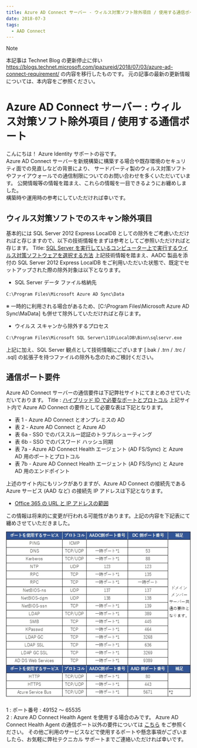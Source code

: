 ```yaml
---
title: Azure AD Connect サーバー - ウィルス対策ソフト除外項目 / 使用する通信ポート
date: 2018-07-3
tags:
  - AAD Connect
---
```


> [!NOTE]
> 本記事は Technet Blog の更新停止に伴い https://blogs.technet.microsoft.com/jpazureid/2018/07/03/azure-ad-connect-requirement/ の内容を移行したものです。
> 元の記事の最新の更新情報については、本内容をご参照ください。

# Azure AD Connect サーバー : ウィルス対策ソフト除外項目 / 使用する通信ポート

こんにちは！ Azure Identity サポートの谷です。  
Azure AD Connect サーバーを新規構築に構築する場合や既存環境のセキュリティ面での見直しなどの背景により、
サードパーティ製のウィルス対策ソフトやファイアウォールでの通信制限についてのお問い合わせを多くいただいています。
公開情報等の情報を踏まえ、これらの情報を一目できるようにお纏めしました。  
構築時や運用時の参考にしていただければ幸いです。

## ウィルス対策ソフトでのスキャン除外項目

基本的には SQL Server 2012 Express LocalDB としての除外をご考慮いただければと存じますので、以下の技術情報をまずは参考としてご参照いただければと存じます。
Title: [SQL Server を実行しているコンピューター上で実行するウイルス対策ソフトウェアを選択する方法](https://support.microsoft.com/ja-jp/help/309422/how-to-choose-antivirus-software-to-run-on-computers-that-are-running)
上記技術情報を踏まえ、AADC 製品を添付の SQL Server 2012 Express LocalDB をご利用いただいた状態で、既定でセットアップされた際の除外対象は以下となります。

- SQL Server データ ファイル格納先

```txt
C:\Program Files\Microsoft Azure AD Sync\Data
```

※ 一時的に利用される場合があるため、[C:\Program Files\Microsoft Azure AD Sync\MaData] も併せて除外していただければと存じます。

- ウイルス スキャンから除外するプロセス

```txt
C:\Program Files\Microsoft SQL Server\110\LocalDB\Binn\sqlservr.exe
```

上記に加え、SQL Server 観点として技術情報にございます [.bak / .trn / .trc / .sql] の拡張子を持つファイルの除外も念のためご検討ください。

## 通信ポート要件

Azure AD Connect サーバーの通信要件は下記弊社サイトにてまとめさせていただいております。
Title : [ハイブリッド ID で必要なポートとプロトコル](https://docs.microsoft.com/ja-jp/azure/active-directory/connect/active-directory-aadconnect-ports)
上記サイト内で Azure AD Connect の要件として必要な表は下記となります。

- 表 1 - Azure AD Connect とオンプレミスの AD
- 表 2 - Azure AD Connect と Azure AD  
- 表 6a - SSO でのパススルー認証のトラブルシューティング  
- 表 6b - SSO でのパスワード ハッシュ同期  
- 表 7a - Azure AD Connect Health エージェント (AD FS/Sync) と Azure AD 用のポートとプロトコル  
- 表 7b - Azure AD Connect Health エージェント (AD FS/Sync) と Azure AD 用のエンドポイント  

上述のサイト内にもリンクがありますが、Azure AD Connect の接続先である Azure サービス (AAD など) の接続先 IP アドレスは下記となります。

- [Office 365 の URL と IP アドレスの範囲](https://docs.microsoft.com/ja-jp/office365/enterprise/urls-and-ip-address-ranges?redirectSourcePath=%252fja-jp%252farticle%252foffice-365-url-%25e3%2581%258a%25e3%2582%2588%25e3%2581%25b3-ip-%25e3%2582%25a2%25e3%2583%2589%25e3%2583%25ac%25e3%2582%25b9%25e7%25af%2584%25e5%259b%25b2-8548a211-3fe7-47cb-abb1-355ea5aa88a2)

この情報は将来的に変更が行われる可能性があります。上記の内容を下記表にて纏めさせていただきました。

![](./port-used-by-aadc/ports.jpg) 

1 : ポート番号 : 49152 ～ 65535  
2 : Azure AD Connect Health Agent を使用する場合のみです。
Azure AD Connect Health Agent の通信ポート以外の要件については [こちら](https://docs.microsoft.com/ja-jp/azure/active-directory/hybrid/how-to-connect-health-agent-install) をご参照ください。
その他ご利用のサービスなどで使用するポートや懸念事項がございましたら、お気軽に弊社テクニカル サポートまでご連絡いただければ幸いです。
